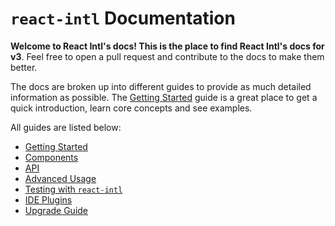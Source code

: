 # `react-intl` Documentation

**Welcome to React Intl's docs! This is the place to find React Intl's docs for v3**. Feel free to open a pull request and contribute to the docs to make them better.

The docs are broken up into different guides to provide as much detailed information as possible. The [Getting Started](./Getting-Started.md) guide is a great place to get a quick introduction, learn core concepts and see examples.

All guides are listed below:

- [Getting Started](./Getting-Started.md)
- [Components](./Components.md)
- [API](./API.md)
- [Advanced Usage](./Advanced-Usage.md)
- [Testing with `react-intl`](./Testing-with-React-Intl.md)
- [IDE Plugins](./IDE-plugins-&-Tools.md)
- [Upgrade Guide](./Upgrade-Guide.md)
